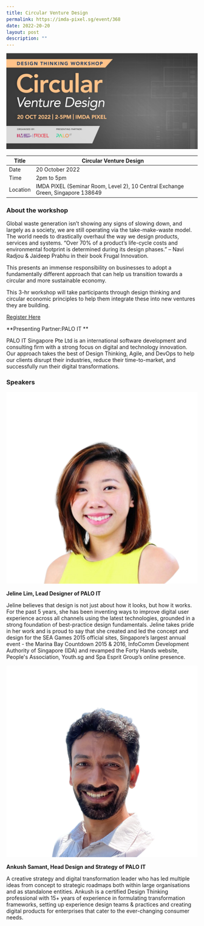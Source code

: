 ```yaml
---
title: Circular Venture Design
permalink: https://imda-pixel.sg/event/368
date: 2022-20-20
layout: post
description: ""
---
```

![Alt text for image on Isomer site](/images/design-thinking/20octdt.jpg)

| Title | Circular Venture Design | | 
| -------- | -------- | --------| 
| Date  | 20 October 2022  | 
| Time  | 2pm to 5pm  |
| Location  | IMDA PIXEL (Seminar Room, Level 2), 10 Central Exchange Green, Singapore 138649 |

### About the workshop 

Global waste generation isn’t showing any signs of slowing down, and largely as a society, we are still operating via the take-make-waste model. The world needs to drastically overhaul the way we design products, services and systems. “Over 70% of a product’s life-cycle costs and environmental footprint is determined during its design phases.” – Navi Radjou & Jaideep Prabhu in their book Frugal Innovation. 

This presents an immense responsibility on businesses to adopt a fundamentally different approach that can help us transition towards a circular and more sustainable economy.

This 3-hr workshop will take participants through design thinking and circular economic principles to help them integrate these into new ventures they are building.

[Register Here](https://imda-pixel.sg/event/368)

**Presenting Partner:PALO IT **

PALO IT Singapore Pte Ltd is an international software development and consulting firm with a strong focus on digital and technology innovation. Our approach takes the best of Design Thinking, Agile, and DevOps to help our clients disrupt their industries, reduce their time-to-market, and successfully run their digital transformations. 

### Speakers 

![Alt text for image on Isomer site](/images/design-thinking/20octj.png) 

**Jeline Lim, Lead Designer of PALO IT**

Jeline believes that design is not just about how it looks, but how it works. For the past 5 years, she has been inventing ways to improve digital user experience across all channels using the latest technologies, grounded in a strong foundation of best-practice design fundamentals. Jeline takes pride in her work and is proud to say that she created and led the concept and design for the SEA Games 2015 official sites, Singapore’s largest annual event - the Marina Bay Countdown 2015 & 2016, InfoComm Development Authority of Singapore (IDA) and revamped the Forty Hands website, People's Association, Youth.sg and Spa Esprit Group’s online presence.

![Alt text for image on Isomer site](/images/design-thinking/20octa.png) 

**Ankush Samant, Head Design and Strategy of PALO IT**

A creative strategy and digital transformation leader who has led multiple ideas from concept to strategic roadmaps both within large organisations and as standalone entities. Ankush is a certified Design Thinking professional with 15+ years of experience in formulating transformation frameworks, setting up experience design teams & practices and creating digital products for enterprises that cater to the ever-changing consumer needs. 
